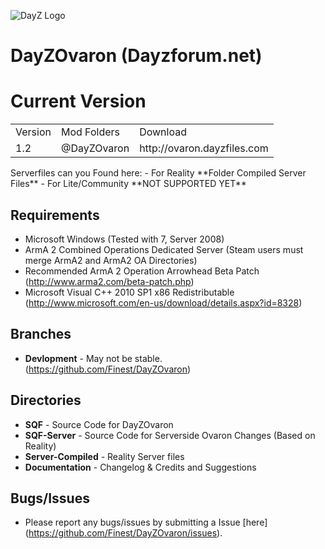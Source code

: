 ![DayZ Logo](http://ovaron.dayzforum.net/images/logo.png)

DayZOvaron (Dayzforum.net)
==========

Current Version
==================================
<table>
  <tr>
    <td>Version</td><td>Mod Folders</td><td>Download</td>
  </tr>
  <tr>
    <td>1.2</td><td>@DayZOvaron</td><td>http://ovaron.dayzfiles.com</td>
  </tr>
</table>
Serverfiles can you Found here: 
 - For Reality **Folder Compiled Server Files**
 - For Lite/Community **NOT SUPPORTED YET**

Requirements
------------

 - Microsoft Windows (Tested with 7, Server 2008)
 - ArmA 2 Combined Operations Dedicated Server (Steam users must merge ArmA2 and ArmA2 OA Directories)
 - Recommended ArmA 2 Operation Arrowhead Beta Patch (http://www.arma2.com/beta-patch.php)
 - Microsoft Visual C++ 2010 SP1 x86 Redistributable (http://www.microsoft.com/en-us/download/details.aspx?id=8328)
 
Branches
--------

- **Devlopment** - May not be stable. (https://github.com/Finest/DayZOvaron)

Directories
-----------

 - **SQF** - Source Code for DayZOvaron
 - **SQF-Server** - Source Code for Serverside Ovaron Changes (Based on Reality)
 - **Server-Compiled** - Reality Server files
 - **Documentation** - Changelog & Credits and Suggestions

Bugs/Issues
-----------

- Please report any bugs/issues by submitting a Issue [here] (https://github.com/Finest/DayZOvaron/issues).
